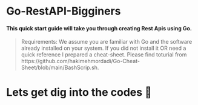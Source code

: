 
# Go-RestAPI-Bigginers

#### This quick start guide will take you through creating Rest Apis using Go.

<blockquote>
<p dir="auto">
Requirements: We assume you are familiar with Go and the software already installed on your system. If you did not install it OR need a quick reference I prepared a cheat-sheet. Please find toturial from https://github.com/hakimehmordadi/Go-Cheat-Sheet/blob/main/BashScrip.sh.
</p>
</blockquote>

# Lets get dig into the codes 🚀
